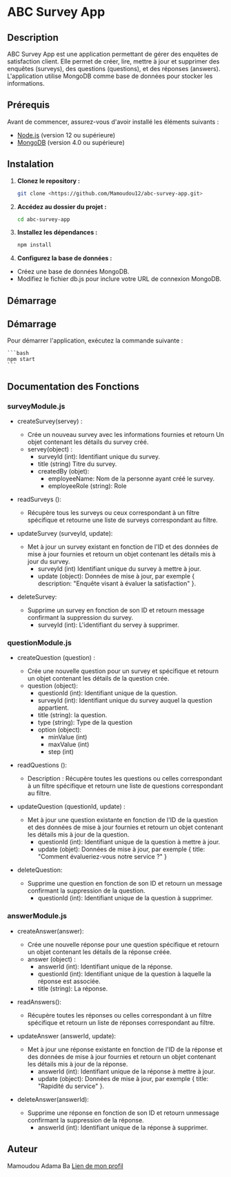 # ABC Survey App

## Description

ABC Survey App est une application permettant de gérer des enquêtes de satisfaction client. Elle permet de créer, lire, mettre à jour et supprimer des enquêtes (surveys), des questions (questions), et des réponses (answers). L'application utilise MongoDB comme base de données pour stocker les informations.

## Prérequis

Avant de commencer, assurez-vous d'avoir installé les éléments suivants :

- [Node.js](https://nodejs.org/) (version 12 ou supérieure)
- [MongoDB](https://www.mongodb.com/try/download/community) (version 4.0 ou supérieure)

## Instalation
1. **Clonez le repository :**
    ```bash
    git clone <https://github.com/Mamoudou12/abc-survey-app.git>
    ```
2. **Accédez au dossier du projet :**

    ```bash
    cd abc-survey-app
    ```

3. **Installez les dépendances :**

    ```bash
    npm install
    ```

4. **Configurez la base de données :**
- Créez une base de données MongoDB.
- Modifiez le fichier db.js pour inclure votre URL de connexion MongoDB.

## Démarrage
## Démarrage
Pour démarrer l'application, exécutez la commande suivante :

    ```bash
    npm start
    ```

## Documentation des Fonctions
### surveyModule.js
- createSurvey(servey) :
  - Crée un nouveau survey avec les informations fournies et retourn Un objet contenant les détails du survey créé.
  - servey(object) :
    - surveyId (int): Identifiant unique du survey. 
    - title (string) Titre du survey. 
    - createdBy (objet):
      - employeeName: Nom de la personne ayant créé le survey.
      - employeeRole (string): Role  

- readSurveys (): 
  - Récupère tous les surveys ou ceux correspondant à un filtre spécifique et retourne une liste de surveys correspondant au filtre. 

- updateSurvey (surveyId, update):
  - Met à jour un survey existant en fonction de l'ID et des données de mise à jour fournies et retourn un objet contenant les détails mis à jour du survey.
    - surveyId (int) Identifiant unique du survey à mettre à jour.
    - update (object): Données de mise à jour, par exemple { description: "Enquête visant à évaluer la satisfaction" }.

- deleteSurvey: 
  - Supprime un survey en fonction de son ID et retourn message confirmant la suppression du survey. 
    - surveyId (int): L'identifiant du servey à supprimer. 
  

### questionModule.js
- createQuestion (question) : 
  - Crée une nouvelle question pour un   survey et spécifique et retourn un objet contenant les détails de la question crée.
  - question (object):
    - questionId (int): Identifiant unique de la question.
    - surveyId (int): Identifiant unique du survey auquel la question appartient.
    - title (string): la question.
    - type (string): Type de la question
    - option (object):
      - minValue (int)
      - maxValue (int)
      - step (int)

- readQuestions ():
  - Description : Récupère toutes les questions ou celles correspondant à un filtre spécifique et retourn une liste de questions correspondant au filtre.
    
- updateQuestion (questionId, update) :
  - Met à jour une question existante en fonction de l'ID de la question et des données de mise à jour fournies et retourn un objet contenant les détails mis à jour de la question.
    - questionId (int): Identifiant unique de la question à mettre à jour.
    - update (objet):  Données de mise à jour, par exemple { title: "Comment évalueriez-vous notre service ?" }
 
- deleteQuestion: 
  - Supprime une question en fonction de son ID et retourn un message confirmant la suppression de la question. 
    - questionId (int): Identifiant unique de la question à supprimer. 

### answerModule.js
- createAnswer(answer): 
  - Crée une nouvelle réponse pour une question spécifique et retourn un objet contenant les détails de la réponse créée.
  - answer (object) : 
    - answerId (int): Identifiant unique de la réponse.
    - questionId (int): Identifiant unique de la question à laquelle la réponse est associée.
    - title (string): La réponse. 

- readAnswers(): 
  - Récupère toutes les réponses ou celles correspondant à un filtre spécifique et retourn un liste de réponses correspondant au filtre.

- updateAnswer (answerId, update):
  - Met à jour une réponse existante en fonction de l'ID de la réponse et des données de mise à jour fournies et retourn un objet contenant les détails mis à jour de la réponse.
    - answerId (int):  Identifiant unique de la réponse à mettre à jour.
    - update (object):  Données de mise à jour, par exemple { title: "Rapidité du service" }.   

- deleteAnswer(answerId):
  - Supprime une réponse en fonction de son ID et retourn unmessage confirmant la suppression de la réponse.
    - answerId (int): Identifiant unique de la réponse à supprimer.
  

## Auteur
Mamoudou Adama Ba [Lien de mon profil](https://github.com/Mamoudou12)




